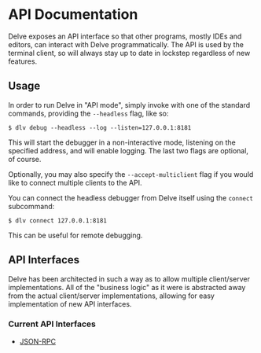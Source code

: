 # API Documentation

Delve exposes an API interface so that other programs, mostly IDEs and editors, can interact with Delve programmatically. The API is used by the terminal client, so will always stay up to date in lockstep regardless of new features.

## Usage

In order to run Delve in "API mode", simply invoke with one of the standard commands, providing the `--headless` flag, like so:

```
$ dlv debug --headless --log --listen=127.0.0.1:8181
```

This will start the debugger in a non-interactive mode, listening on the specified address, and will enable logging. The last two flags are optional, of course.

Optionally, you may also specify the `--accept-multiclient` flag if you would like to connect multiple clients to the API.

You can connect the headless debugger from Delve itself using the `connect` subcommand:

```
$ dlv connect 127.0.0.1:8181
```

This can be useful for remote debugging.

## API Interfaces

Delve has been architected in such a way as to allow multiple client/server implementations. All of the "business logic" as it were is abstracted away from the actual client/server implementations, allowing for easy implementation of new API interfaces.

### Current API Interfaces

- [JSON-RPC](json-rpc/README.md)
